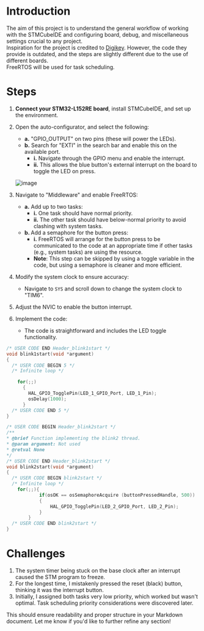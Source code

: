 # Introduction  
The aim of this project is to understand the general workflow of working with the STMCubeIDE and configuring board, debug, and miscellaneous settings crucial to any project.  
Inspiration for the project is credited to [Digikey](https://www.digikey.com/en/maker/projects/discovering-the-stm32-cube-ide-a-simple-led-blink-and-gpio-project/58573ed093f4415084de88e03f03ef6d). However, the code they provide is outdated, and the steps are slightly different due to the use of different boards.  
FreeRTOS will be used for task scheduling.  

# Steps

1. **Connect your STM32-L152RE board**, install STMCubeIDE, and set up the environment.  
2. Open the auto-configurator, and select the following:  
   - <b>a.</b> "GPIO\_OUTPUT" on two pins (these will power the LEDs).  
   - <b>b.</b> Search for "EXTI" in the search bar and enable this on the available port.  
     - <b>i.</b> Navigate through the GPIO menu and enable the interrupt.  
     - <b>ii.</b> This allows the blue button's external interrupt on the board to toggle the LED on press.
       
   ![image](https://github.com/user-attachments/assets/0e3f7d7e-c8c1-4d9e-9b5a-635222b3c502)

3. Navigate to "Middleware" and enable FreeRTOS:  
   - <b>a.</b> Add up to two tasks:  
     - <b>i.</b> One task should have normal priority.  
     - <b>ii.</b> The other task should have below-normal priority to avoid clashing with system tasks.  
   - <b>b. </b>Add a semaphore for the button press:  
     - <b>i.</b> FreeRTOS will arrange for the button press to be communicated to the code at an appropriate time if other tasks (e.g., system tasks) are using the resource.  
     - **Note**: This step can be skipped by using a toggle variable in the code, but using a semaphore is cleaner and more efficient.  
4. Modify the system clock to ensure accuracy:  
   - Navigate to `SYS` and scroll down to change the system clock to "TIM6".  
5. Adjust the NVIC to enable the button interrupt.  
6. Implement the code:  
   - The code is straightforward and includes the LED toggle functionality.  

```c
/* USER CODE END Header_blink1start */
void blink1start(void *argument)
{
  /* USER CODE BEGIN 5 */
  /* Infinite loop */

	for(;;)
	  {
	    HAL_GPIO_TogglePin(LED_1_GPIO_Port, LED_1_Pin);
	    osDelay(1000);
	  }
  /* USER CODE END 5 */
}

/* USER CODE BEGIN Header_blink2start */
/**
* @brief Function implementing the blink2 thread.
* @param argument: Not used
* @retval None
*/
/* USER CODE END Header_blink2start */
void blink2start(void *argument)
{
  /* USER CODE BEGIN blink2start */
  /* Infinite loop */
	for(;;){
			if(osOK == osSemaphoreAcquire (buttonPressedHandle, 500))
			{
				HAL_GPIO_TogglePin(LED_2_GPIO_Port, LED_2_Pin);
			}
		}
  /* USER CODE END blink2start */
}
```

# Challenges

1. The system timer being stuck on the base clock after an interrupt caused the STM program to freeze.  
2. For the longest time, I mistakenly pressed the reset (black) button, thinking it was the interrupt button.  
3. Initially, I assigned both tasks very low priority, which worked but wasn't optimal. Task scheduling priority considerations were discovered later.  


This should ensure readability and proper structure in your Markdown document. Let me know if you'd like to further refine any section!
